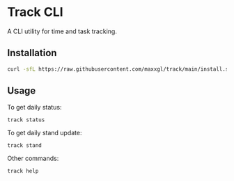 # Track CLI

A CLI utility for time and task tracking.

## Installation

```bash
curl -sfL https://raw.githubusercontent.com/maxxgl/track/main/install.sh | sh
```

## Usage

To get daily status:

    track status

To get daily stand update:

    track stand

Other commands:

    track help
